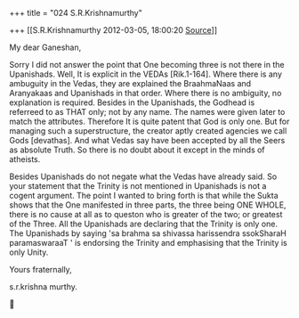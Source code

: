 +++
title = "024 S.R.Krishnamurthy"

+++
[[S.R.Krishnamurthy	2012-03-05, 18:00:20 [Source](https://groups.google.com/g/bvparishat/c/XgnIvVXr-lM)]]



My dear Ganeshan,



Sorry I did not answer the point that One becoming three is not there in the Upanishads. Well, It is explicit in the VEDAs \[Rik.1-164\]. Where there is any ambuguity in the Vedas, they are explained the BraahmaNaas and Aranyakaas and Upanishads in that order. Where there is no ambiguity, no explanation is required. Besides in the Upanishads, the Godhead is referreed to as THAT only; not by any name. The names were given later to match the attributes. Therefore It is quite patent that God is only one. But for managing such a superstructure, the creator aptly created agencies we call Gods \[devathas\]. And what Vedas say have been accepted by all the Seers as absolute Truth. So there is no doubt about it except in the minds of atheists.



Besides Upanishads do not negate what the Vedas have already said. So your statement that the Trinity is not mentioned in Upanishads is not a cogent argument. The point I wanted to bring forth is that while the Sukta shows that the One manifested in three parts, the three being ONE WHOLE, there is no cause at all as to queston who is greater of the two; or greatest of the Three. All the Upanishads are declaring that the Trinity is only one. The Upanishads by saying 'sa brahma sa shivassa harissendra ssokSharaH paramaswaraaT ' is endorsing the Trinity and emphasising that the Trinity is only Unity.



Yours fraternally,

s.r.krishna murthy.  
  




